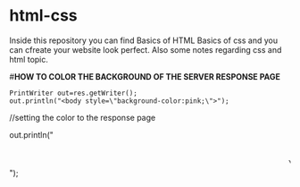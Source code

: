 # html-css
Inside this repository you can find 
Basics of HTML
Basics of css
and you can cfreate your website look perfect.
Also some notes regarding css and html topic.


#**HOW TO COLOR THE BACKGROUND OF THE SERVER RESPONSE PAGE**

	PrintWriter out=res.getWriter();
	out.println("<body style=\"background-color:pink;\">");
  //setting the color to the response page
  
  out.println("<marquee> <br><br> YO YOU HAVE DONE IT !!!! </marquee>");
